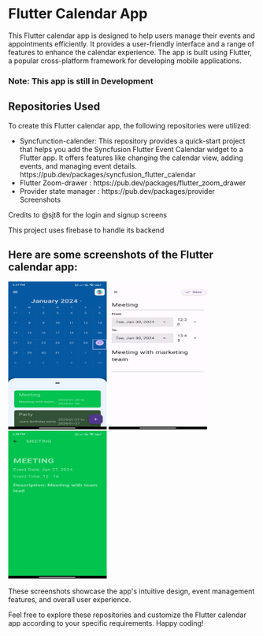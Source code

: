 

# Flutter Calendar App

This Flutter calendar app is designed to help users manage their events and appointments efficiently. It provides a user-friendly interface and a range of features to enhance the calendar experience. The app is built using Flutter, a popular cross-platform framework for developing mobile applications.
### Note: This app is still in Development

## Repositories Used

To create this Flutter calendar app, the following repositories were utilized:

<ul>
  
<li>Syncfunction-calender: This repository provides a quick-start project that helps you add the Syncfusion Flutter Event Calendar widget to a Flutter app. It offers features like changing the calendar view, adding events, and managing event details.
<link>https://pub.dev/packages/syncfusion_flutter_calendar</link></li>

<li>Flutter Zoom-drawer : <link>https://pub.dev/packages/flutter_zoom_drawer</link></li>

<li>Provider state manager : <link>https://pub.dev/packages/provider</link>
Screenshots</li>


</ul>

Credits to @sjt8 for the login and signup screens

This project uses firebase to handle its backend
## Here are some screenshots of the Flutter calendar app:

<img src="/images/mainscreen.jpg" width=200 height=300>
<img src="/images/Addevent.jpg" width=200 height=300>
<img src="/images/Viewevent.jpg" width=200 height=300>


These screenshots showcase the app's intuitive design, event management features, and overall user experience.

Feel free to explore these repositories and customize the Flutter calendar app according to your specific requirements. Happy coding!
